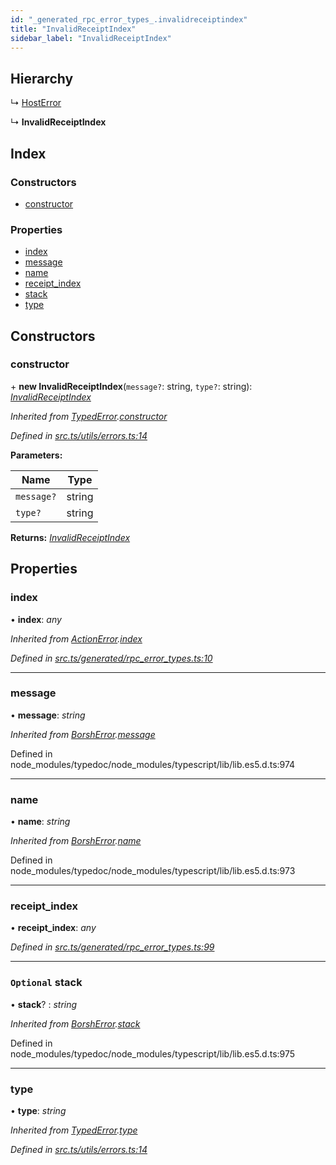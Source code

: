 ```yaml
---
id: "_generated_rpc_error_types_.invalidreceiptindex"
title: "InvalidReceiptIndex"
sidebar_label: "InvalidReceiptIndex"
---
```


## Hierarchy

  ↳ [HostError](_generated_rpc_error_types_.hosterror.md)

  ↳ **InvalidReceiptIndex**

## Index

### Constructors

* [constructor](_generated_rpc_error_types_.invalidreceiptindex.md#constructor)

### Properties

* [index](_generated_rpc_error_types_.invalidreceiptindex.md#index)
* [message](_generated_rpc_error_types_.invalidreceiptindex.md#message)
* [name](_generated_rpc_error_types_.invalidreceiptindex.md#name)
* [receipt_index](_generated_rpc_error_types_.invalidreceiptindex.md#receipt_index)
* [stack](_generated_rpc_error_types_.invalidreceiptindex.md#optional-stack)
* [type](_generated_rpc_error_types_.invalidreceiptindex.md#type)

## Constructors

###  constructor

\+ **new InvalidReceiptIndex**(`message?`: string, `type?`: string): *[InvalidReceiptIndex](_generated_rpc_error_types_.invalidreceiptindex.md)*

*Inherited from [TypedError](_utils_errors_.typederror.md).[constructor](_utils_errors_.typederror.md#constructor)*

*Defined in [src.ts/utils/errors.ts:14](https://github.com/nearprotocol/nearlib/blob/de49029/src.ts/utils/errors.ts#L14)*

**Parameters:**

Name | Type |
------ | ------ |
`message?` | string |
`type?` | string |

**Returns:** *[InvalidReceiptIndex](_generated_rpc_error_types_.invalidreceiptindex.md)*

## Properties

###  index

• **index**: *any*

*Inherited from [ActionError](_generated_rpc_error_types_.actionerror.md).[index](_generated_rpc_error_types_.actionerror.md#index)*

*Defined in [src.ts/generated/rpc_error_types.ts:10](https://github.com/nearprotocol/nearlib/blob/de49029/src.ts/generated/rpc_error_types.ts#L10)*

___

###  message

• **message**: *string*

*Inherited from [BorshError](_utils_serialize_.borsherror.md).[message](_utils_serialize_.borsherror.md#message)*

Defined in node_modules/typedoc/node_modules/typescript/lib/lib.es5.d.ts:974

___

###  name

• **name**: *string*

*Inherited from [BorshError](_utils_serialize_.borsherror.md).[name](_utils_serialize_.borsherror.md#name)*

Defined in node_modules/typedoc/node_modules/typescript/lib/lib.es5.d.ts:973

___

###  receipt_index

• **receipt_index**: *any*

*Defined in [src.ts/generated/rpc_error_types.ts:99](https://github.com/nearprotocol/nearlib/blob/de49029/src.ts/generated/rpc_error_types.ts#L99)*

___

### `Optional` stack

• **stack**? : *string*

*Inherited from [BorshError](_utils_serialize_.borsherror.md).[stack](_utils_serialize_.borsherror.md#optional-stack)*

Defined in node_modules/typedoc/node_modules/typescript/lib/lib.es5.d.ts:975

___

###  type

• **type**: *string*

*Inherited from [TypedError](_utils_errors_.typederror.md).[type](_utils_errors_.typederror.md#type)*

*Defined in [src.ts/utils/errors.ts:14](https://github.com/nearprotocol/nearlib/blob/de49029/src.ts/utils/errors.ts#L14)*
